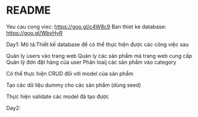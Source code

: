 # README

Yeu cau cong viec: https://goo.gl/c4W8c9
Ban thiet ke database: https://goo.gl/WbvHyR

Day1: 
Mô tả:Thiết kế database để có thể thực hiện được các công việc sau

Quản ly ́users vào trang web
Quản ly ́các sản phẩm mà trang web cung cấp
Quản lý đơn đặt hàng của  user
Phân loaij các sản phẩm vào category

Có thể thực hiện CRUD đối với model của sản phẩm

Tạo các dữ liệu dummy cho các sản phẩm (dùng seed)

Thực hiện validate các model đã tạo được

Day2: 